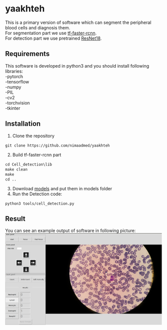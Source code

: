 # yaakhteh


This is a primary version of software which can segment the peripheral blood cells and diagnosis them.\
For segmentation part we use [tf-faster-rcnn](https://github.com/endernewton/tf-faster-rc).\
For detection part we use pretrained [ResNet18](https://github.com/pytorch/vision/blob/master/torchvision/models/resnet.py).

## Requirements
This software is developed in python3 and you should install following libraries:\
-pytorch\
-tensorflow\
-numpy\
-PIL\
-cv2\
-torchvision\
-tkinter

## Installation
1. Clone the repository
```
git clone https://github.com/nimaadmed/yaakhteh
```
2. Build tf-faster-rcnn part 
```
cd Cell_detection\lib
make clean
make
cd ..

```
3. Download [models](https://drive.google.com/drive/folders/102qNTG4Jz4aUBmIZ1PouqLktJZsegNOp?usp=sharing) and put them in models folder
4. Run the Detection code:
```
python3 tools/cell_detection.py
```

## Result
You can see an example output of software in following picture:
![](https://github.com/nimaadmed/yaakhteh/blob/master/result.png)








